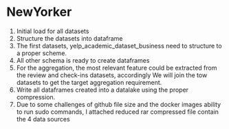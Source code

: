 # NewYorker
1. Initial load for all datasets 
2. Structure the datasets into dataframe
3. The first datasets, yelp_academic_dataset_business need to structure to a proper scheme.
4. All other schema is ready to create dataframes 
5. For the aggregation, the most relevant feature could be extracted from the review and check-ins datasets, accordingly We will join the tow datasets to get the target aggregation requirement.
6. Write all dataframes created into a datalake using the proper compression.
7. Due to some challenges of github file size and the docker images ability to run sudo commands, I attached reduced rar compressed file contain the 4 data sources 

